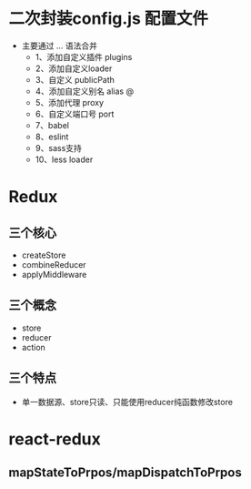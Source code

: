 # 二次封装config.js 配置文件
- 主要通过 ... 语法合并
  - 1、添加自定义插件 plugins
  - 2、添加自定义loader 
  - 3、自定义 publicPath
  - 4、添加自定义别名 alias @
  - 5、添加代理 proxy
  - 6、自定义端口号 port
  - 7、babel
  - 8、eslint
  - 9、sass支持
  - 10、less loader
# Redux
## 三个核心
- createStore
- combineReducer
- applyMiddleware
## 三个概念
- store
- reducer
- action
## 三个特点
- 单一数据源、store只读、只能使用reducer纯函数修改store

# react-redux
## mapStateToPrpos/mapDispatchToPrpos